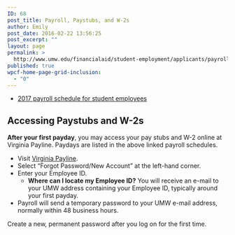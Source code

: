 ```yaml
---
ID: 68
post_title: Payroll, Paystubs, and W-2s
author: Emily
post_date: 2016-02-22 13:56:25
post_excerpt: ""
layout: page
permalink: >
  http://www.umw.edu/financialaid/student-employment/applicants/payroll/
published: true
wpcf-home-page-grid-inclusion:
  - "0"
---
```

<ul>
 	<li><a href="http://adminfinance.umw.edu/payroll/files/2013/08/2017-Pay-Calendar.pdf">2017 payroll schedule for student employees</a></li>
</ul>
<h2>Accessing Paystubs and W-2s</h2>
<strong>After your first payday</strong>, you may access your pay stubs and W-2 online at Virginia Payline. Paydays are listed in the above linked payroll schedules.
<ul>
 	<li>Visit <a href="https://payline.doa.virginia.gov/">Virginia Payline</a>.</li>
 	<li>Select “Forgot Password/New Account” at the left-hand corner.</li>
 	<li>Enter your Employee ID.
<ul>
 	<li><strong>Where can I locate my Employee ID?</strong> You will receive an e-mail to your UMW address containing your Employee ID, typically around your first payday.</li>
</ul>
</li>
 	<li>Payroll will send a temporary password to your UMW e-mail address, normally within 48 business hours.</li>
</ul>
Create a new, permanent password after you log on for the first time.